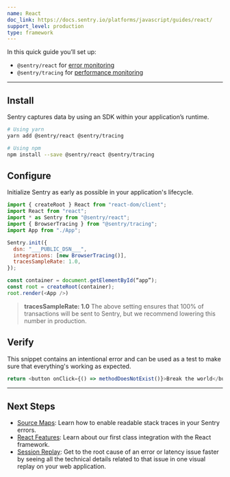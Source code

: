 ```yaml
---
name: React
doc_link: https://docs.sentry.io/platforms/javascript/guides/react/
support_level: production
type: framework
---
```

In this quick guide you’ll set up:
- `@sentry/react` for [error monitoring](https://docs.sentry.io/platforms/javascript/guides/react/)
- `@sentry/tracing` for [performance monitoring](https://docs.sentry.io/platforms/javascript/guides/react/performance/)

---

## Install
Sentry captures data by using an SDK within your application’s runtime.

```bash
# Using yarn
yarn add @sentry/react @sentry/tracing

# Using npm
npm install --save @sentry/react @sentry/tracing
```

## Configure
Initialize Sentry as early as possible in your application's lifecycle.

```javascript
import { createRoot } React from "react-dom/client";
import React from "react";  
import * as Sentry from "@sentry/react";
import { BrowserTracing } from "@sentry/tracing";
import App from "./App";

Sentry.init({
  dsn: "___PUBLIC_DSN___",
  integrations: [new BrowserTracing()],
  tracesSampleRate: 1.0,
});

const container = document.getElementById(“app”);
const root = createRoot(container);
root.render(<App />)
```

> **tracesSampleRate: 1.0**
> The above setting ensures that 100% of transactions will be sent to Sentry, but we recommend lowering this number in production.

## Verify
This snippet contains an intentional error and can be used as a test to make sure that everything's working as expected.

```javascript
return <button onClick={() => methodDoesNotExist()}>Break the world</button>;
```

---
## Next Steps
- [Source Maps](https://docs.sentry.io/platforms/javascript/guides/react/sourcemaps/): Learn how to enable readable stack traces in your Sentry errors.
- [React Features](https://docs.sentry.io/platforms/javascript/guides/react/features/): Learn about our first class integration with the React framework.
- [Session Replay](https://docs.sentry.io/platforms/javascript/guides/react/session-replay/): Get to the root cause of an error or latency issue faster by seeing all the technical details related to that issue in one visual replay on your web application.